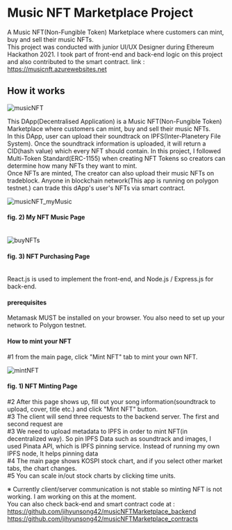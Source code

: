 # Music NFT Marketplace Project
A Music NFT(Non-Fungible Token) Marketplace where customers can mint, buy and sell their music NFTs.<br>This project was conducted with junior UI/UX Designer during Ethereum Hackathon 2021. I took part of front-end and back-end logic on this project and also contributed to the smart contract.
link : https://musicnft.azurewebsites.net<br>

## How it works
![musicNFT](https://user-images.githubusercontent.com/43053791/156318632-ddc3b1c3-956d-4d44-90a0-6d48d0873ae5.PNG)

This DApp(Decentralised Application) is a Music NFT(Non-Fungible Token) Marketplace where customers can mint, buy and sell their music NFTs.<br>In this DApp, user can upload their soundtrack on IPFS(Inter-Planetery File System). Once the soundtrack information is uploaded, it will return a CID(hash value) which every NFT should contain. In this project, I followed Multi-Token Standard(ERC-1155) when creating NFT Tokens so creators can determine how many NFTs they want to mint.<br>Once NFTs are minted, The creator can also upload their music NFTs on tradeblock. Anyone in blockchain network(This app is running on polygon testnet.) can trade this dApp's user's NFTs via smart contract.



![musicNFT_myMusic](https://user-images.githubusercontent.com/43053791/156320633-532c5431-18ee-4aee-ac3b-8bf2a874f680.PNG)

#### fig. 2) My NFT Music Page<br><br>

![buyNFTs](https://user-images.githubusercontent.com/43053791/156320143-fd61ba45-8aa9-4990-a9ed-0d13ca419bed.PNG)

#### fig. 3) NFT Purchasing Page<br><br>

React.js is used to implement the front-end, and Node.js / Express.js for back-end.<br>

#### prerequisites
Metamask MUST be installed on your browser. You also need to set up your network to Polygon testnet.

#### How to mint your NFT
#1 from the main page, click "Mint NFT" tab to mint your own NFT.<br>

![mintNFT](https://user-images.githubusercontent.com/43053791/156320508-29dabcd1-42ea-494e-a1c4-c6de25649fbc.PNG)
#### fig. 1) NFT Minting Page<br>
#2 After this page shows up, fill out your song information(soundtrack to upload, cover, title etc.) and click "Mint NFT" button.<br>
#3 The client will send three requests to the backend server. The first and second request are  
#3 We need to upload metadata to IPFS in order to mint NFT(in decentralized way). So pin IPFS Data such as soundtrack and images, I used Pinata API, which is IPFS pinning service. Instead of running my own IPFS node, It helps pinning data <br>
#4 The main page shows KOSPI stock chart, and if you select other market tabs, the chart changes.<br>
#5 You can scale in/out stock charts by clicking time units.

※ Currently client/server communication is not stable so minting NFT is not working. I am working on this at the moment.<br>
You can also check back-end and smart contract code at : <br>
https://github.com/jihyunsong42/musicNFTMarketplace_backend<br>
https://github.com/jihyunsong42/musicNFTMarketplace_contracts
